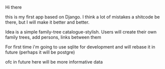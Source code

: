 Hi there

this is my first app based on Django. I think a lot of mistakes a shitcode be there, but I will make it better and better.

Idea is a simple family-tree catalogue-stylish. Users will create their own family trees, add persons, links between them

For first time i'm going to use sqlite for development and will rebase it in future (perhaps it will be postgre)

ofc in future here will be more informative data 